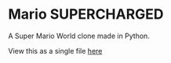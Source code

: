 # Mario SUPERCHARGED
A Super Mario World clone made in Python.

View this as a single file [here](https://github.com/hamdivazim/Mario-SUPERCHARGED/blob/onefile/onefile/__init__.py)
